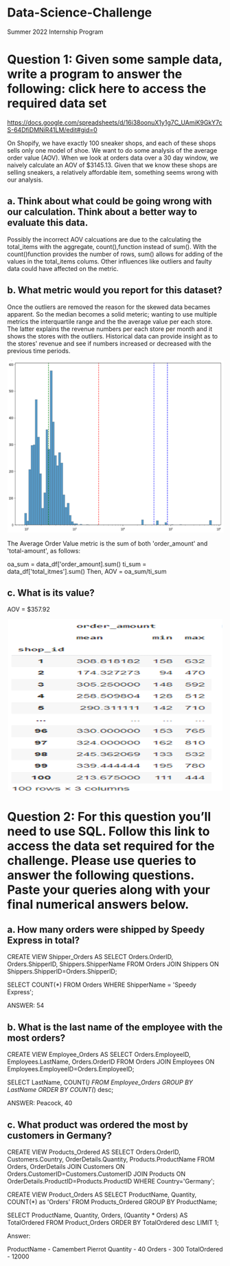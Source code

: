 # Data-Science-Challenge
Summer 2022 Internship Program
#  Question 1: Given some sample data, write a program to answer the following: click here to access the required data set
https://docs.google.com/spreadsheets/d/16i38oonuX1y1g7C_UAmiK9GkY7cS-64DfiDMNiR41LM/edit#gid=0

On Shopify, we have exactly 100 sneaker shops, and each of these shops sells only one model of shoe. We want to do some analysis of the average order value (AOV). When we look at orders data over a 30 day window, we naively calculate an AOV of $3145.13. Given that we know these shops are selling sneakers, a relatively affordable item, something seems wrong with our analysis. 


##  a.  Think about what could be going wrong with our calculation. Think about a better way to evaluate this data. 
Possibly the incorrect AOV calcuations are due to the calculating the total_items with the aggregate, count(),function instead of sum().  With the count()function provides the number of rows, sum() allows for adding of the values in the total_items colums.  Other influences like outliers and faulty data could have affected on the metric.

##  b.  What metric would you report for this dataset?
Once the outliers are removed the reason for the skewed data becames apparent.  So the median becomes a solid meteric; wanting to use multiple metrics the interquartile range and the the average value per each store.  The latter explains the revenue numbers per each store per month and it shows the stores with the outliers.  Historical data can provide insight as to the stores' revenue and see if numbers increased or decreased with the previous time periods. 



<p align="center">
  <img width="700" height="400" src="https://github.com/jacquie0583/Data-Science-Challenge/blob/main/Picture2.png">
</p>

The Average Order Value metric is the sum of both 'order_amount' and 'total-amount', as follows:

oa_sum = data_df['order_amount].sum()
ti_sum = data_df['total_itmes'].sum()
Then,
AOV = oa_sum/ti_sum
##  c. What is its value?
AOV = $357.92

<p align="center">
  <img width=500" height="400" src="https://github.com/jacquie0583/Data-Science-Challenge/blob/main/Picture1.png">
</p>
 
#  Question 2: For this question you’ll need to use SQL. Follow this link to access the data set required for the challenge. Please use queries to answer the following questions. Paste your queries along with your final numerical answers below.

##  a.  How many orders were shipped by Speedy Express in total?

CREATE VIEW Shipper_Orders AS
SELECT Orders.OrderID, Orders.ShipperID, Shippers.ShipperName
FROM Orders 
JOIN Shippers
ON Shippers.ShipperID=Orders.ShipperID;

SELECT COUNT(*) FROM Orders
WHERE ShipperName = 'Speedy Express';

ANSWER: 54


##  b.  What is the last name of the employee with the most orders?

CREATE VIEW Employee_Orders AS 
SELECT Orders.EmployeeID, Employees.LastName, Orders.OrderID
FROM Orders
JOIN Employees
ON Employees.EmployeeID=Orders.EmployeeID; 

SELECT LastName, COUNT(*)
FROM Employee_Orders
GROUP BY LastName
ORDER BY COUNT(*) desc;

ANSWER: Peacock, 40 

##  c. What product was ordered the most by customers in Germany?

CREATE VIEW Products_Ordered AS
SELECT Orders.OrderID, Customers.Country, OrderDetails.Quantity, Products.ProductName
FROM Orders, OrderDetails
JOIN Customers ON Orders.CustomerID=Customers.CustomerID
JOIN Products ON OrderDetails.ProductID=Products.ProductID
WHERE Country='Germany';

CREATE VIEW Product_Orders AS
SELECT ProductName, Quantity, COUNT(*) as 'Orders'
FROM Products_Ordered
GROUP BY ProductName;

SELECT ProductName, Quantity, Orders, (Quantity * Orders) AS TotalOrdered
FROM Product_Orders
ORDER BY TotalOrdered desc
LIMIT 1;

Answer:  

ProductName - Camembert Pierrot
Quantity - 40 
Orders - 300
TotalOrdered - 12000
